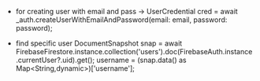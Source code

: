 

- for creating user with email and pass ->    UserCredential cred = await _auth.createUserWithEmailAndPassword(email: email, password: password);


- find specific user 
    DocumentSnapshot snap =  await FirebaseFirestore.instance.collection('users').doc(FirebaseAuth.instance.currentUser?.uid).get();
    username = (snap.data() as Map<String,dynamic>)['username'];
